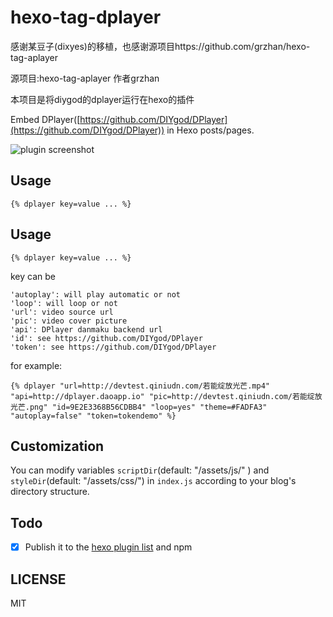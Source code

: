 # hexo-tag-dplayer
感谢某豆子(dixyes)的移植，也感谢源项目https://github.com/grzhan/hexo-tag-aplayer

源项目:hexo-tag-aplayer 作者grzhan

本项目是将diygod的dplayer运行在hexo的插件



Embed DPlayer([https://github.com/DIYgod/DPlayer](https://github.com/DIYgod/DPlayer)) in Hexo posts/pages.

![plugin screenshot](https://static.morz.org/data/img/2016-05-24-07-31.png)



## Usage

	{% dplayer key=value ... %}

## Usage

	{% dplayer key=value ... %}

key can be 

	'autoplay': will play automatic or not
	'loop': will loop or not
	'url': video source url
	'pic': video cover picture
	'api': DPlayer danmaku backend url
	'id': see https://github.com/DIYgod/DPlayer
	'token': see https://github.com/DIYgod/DPlayer

for example:

	{% dplayer "url=http://devtest.qiniudn.com/若能绽放光芒.mp4" "api=http://dplayer.daoapp.io" "pic=http://devtest.qiniudn.com/若能绽放光芒.png" "id=9E2E3368B56CDBB4" "loop=yes" "theme=#FADFA3" "autoplay=false" "token=tokendemo" %}

## Customization

You can modify variables `scriptDir`(default: "/assets/js/" ) and `styleDir`(default: "/assets/css/") in `index.js` according to your blog's directory structure.

## Todo

- [x] Publish it to the [hexo plugin list](https://hexo.io/plugins) and npm

## LICENSE

MIT
